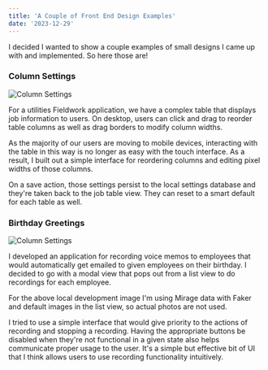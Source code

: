 ```yaml
---
title: 'A Couple of Front End Design Examples'
date: '2023-12-29'
---
```


I decided I wanted to show a couple examples of small designs I came up with and implemented. So here those are!

### Column Settings

![Column Settings](/images/column_settings.png 'Column Settings')

For a utilities Fieldwork application, we have a complex table that displays job information to users. On desktop, users can click and drag to reorder table columns as well as drag borders to modify column widths.

As the majority of our users are moving to mobile devices, interacting with the table in this way is no longer as easy with the touch interface. As a result, I built out a simple interface for reordering columns and editing pixel widths of those columns.

On a save action, those settings persist to the local settings database and they're taken back to the job table view. They can reset to a smart default for each table as well.

### Birthday Greetings

![Column Settings](/images/birthday_greetings_record.png 'Birthday Greetings Record')

I developed an application for recording voice memos to employees that would automatically get emailed to given employees on their birthday. I decided to go with a modal view that pops out from a list view to do recordings for each employee.

For the above local development image I'm using Mirage data with Faker and default images in the list view, so actual photos are not used.

I tried to use a simple interface that would give priority to the actions of recording and stopping a recording. Having the appropriate buttons be disabled when they're not functional in a given state also helps communicate proper usage to the user. It's a simple but effective bit of UI that I think allows users to use recording functionality intuitively.
